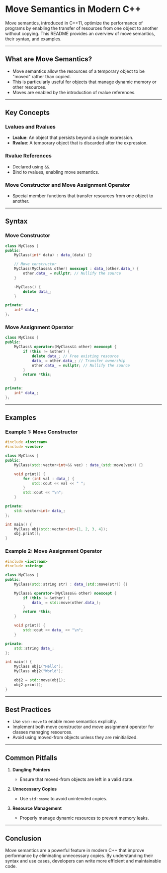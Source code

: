 # Move Semantics in Modern C++

Move semantics, introduced in C++11, optimize the performance of programs by enabling the transfer of resources from one object to another without copying. This README provides an overview of move semantics, their syntax, and examples.

---

## What are Move Semantics?

- Move semantics allow the resources of a temporary object to be "moved" rather than copied.
- This is particularly useful for objects that manage dynamic memory or other resources.
- Moves are enabled by the introduction of rvalue references.

---

## Key Concepts

### Lvalues and Rvalues
- **Lvalue**: An object that persists beyond a single expression.
- **Rvalue**: A temporary object that is discarded after the expression.

### Rvalue References
- Declared using `&&`.
- Bind to rvalues, enabling move semantics.

### Move Constructor and Move Assignment Operator
- Special member functions that transfer resources from one object to another.

---

## Syntax

### Move Constructor
```cpp
class MyClass {
public:
    MyClass(int* data) : data_(data) {}

    // Move constructor
    MyClass(MyClass&& other) noexcept : data_(other.data_) {
        other.data_ = nullptr; // Nullify the source
    }

    ~MyClass() {
        delete data_;
    }

private:
    int* data_;
};
```

### Move Assignment Operator
```cpp
class MyClass {
public:
    MyClass& operator=(MyClass&& other) noexcept {
        if (this != &other) {
            delete data_; // Free existing resource
            data_ = other.data_; // Transfer ownership
            other.data_ = nullptr; // Nullify the source
        }
        return *this;
    }

private:
    int* data_;
};
```

---

## Examples

### Example 1: Move Constructor
```cpp
#include <iostream>
#include <vector>

class MyClass {
public:
    MyClass(std::vector<int>&& vec) : data_(std::move(vec)) {}

    void print() {
        for (int val : data_) {
            std::cout << val << " ";
        }
        std::cout << "\n";
    }

private:
    std::vector<int> data_;
};

int main() {
    MyClass obj(std::vector<int>{1, 2, 3, 4});
    obj.print();
}
```

### Example 2: Move Assignment Operator
```cpp
#include <iostream>
#include <string>

class MyClass {
public:
    MyClass(std::string str) : data_(std::move(str)) {}

    MyClass& operator=(MyClass&& other) noexcept {
        if (this != &other) {
            data_ = std::move(other.data_);
        }
        return *this;
    }

    void print() {
        std::cout << data_ << "\n";
    }

private:
    std::string data_;
};

int main() {
    MyClass obj1("Hello");
    MyClass obj2("World");

    obj2 = std::move(obj1);
    obj2.print();
}
```

---

## Best Practices

- Use `std::move` to enable move semantics explicitly.
- Implement both move constructor and move assignment operator for classes managing resources.
- Avoid using moved-from objects unless they are reinitialized.

---

## Common Pitfalls

1. **Dangling Pointers**
   - Ensure that moved-from objects are left in a valid state.

2. **Unnecessary Copies**
   - Use `std::move` to avoid unintended copies.

3. **Resource Management**
   - Properly manage dynamic resources to prevent memory leaks.

---

## Conclusion

Move semantics are a powerful feature in modern C++ that improve performance by eliminating unnecessary copies. By understanding their syntax and use cases, developers can write more efficient and maintainable code.